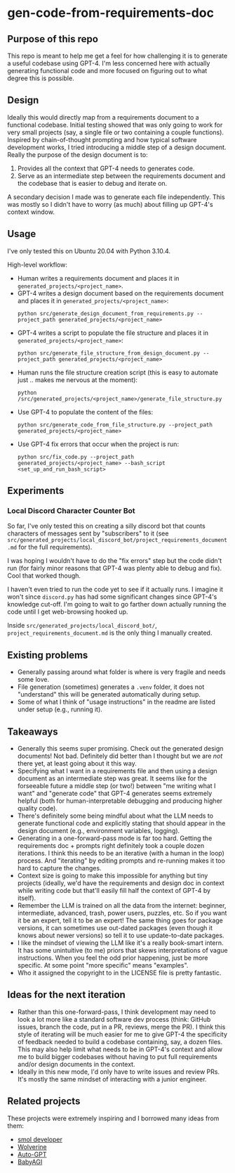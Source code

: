 # gen-code-from-requirements-doc

## Purpose of this repo
This repo is meant to help me get a feel for how challenging it is to generate a useful codebase using GPT-4. I'm less concerned here with actually generating functional code and more focused on figuring out to what degree this is possible.

## Design
Ideally this would directly map from a requirements document to a functional codebase. Initial testing showed that was only going to work for very small projects (say, a single file or two containing a couple functions). Inspired by chain-of-thought prompting and how typical software development works, I tried introducing a middle step of a design document. Really the purpose of the design document is to:
1. Provides all the context that GPT-4 needs to generates code.
1. Serve as an intermediate step between the requirements document and the codebase that is easier to debug and iterate on.

A secondary decision I made was to generate each file independently. This was mostly so I didn't have to worry (as much) about filling up GPT-4's context window. 

## Usage
I've only tested this on Ubuntu 20.04 with Python 3.10.4.

High-level workflow:
- Human writes a requirements document and places it in `generated_projects/<project_name>`.
- GPT-4 writes a design document based on the requirements document and places it in `generated_projects/<project_name>`:
    ```
    python src/generate_design_document_from_requirements.py --project_path generated_projects/<project_name>
    ```
- GPT-4 writes a script to populate the file structure and places it in `generated_projects/<project_name>`: 
    ```
    python src/generate_file_structure_from_design_document.py --project_path generated_projects/<project_name>
    ```
- Human runs the file structure creation script (this is easy to automate just .. makes me nervous at the moment):
    ```
    python /src/generated_projects/<project_name>/generate_file_structure.py
    ```
- Use GPT-4 to populate the content of the files: 
    ```
    python src/generate_code_from_file_structure.py --project_path generated_projects/<project_name>
    ````
- Use GPT-4 fix errors that occur when the project is run: 
    ```
    python src/fix_code.py --project_path generated_projects/<project_name> --bash_script <set_up_and_run_bash_script>
    ````

## Experiments

### Local Discord Character Counter Bot
So far, I've only tested this on creating a silly discord bot that counts characters of messages sent by "subscribers" to it (see `src/generated_projects/local_discord_bot/project_requirements_document.md` for the full requirements). 

I was hoping I wouldn't have to do the "fix errors" step but the code didn't run (for fairly minor reasons that GPT-4 was plenty able to debug and fix). Cool that worked though.



I haven't even tried to run the code yet to see if it actually runs. I imagine it won't since `discord.py` has had some significant changes since GPT-4's knowledge cut-off. I'm going to wait to go farther down actually running the code until I get web-browsing hooked up.

Inside `src/generated_projects/local_discord_bot/`, `project_requirements_document.md` is the only thing I manually created.

## Existing problems
- Generally passing around what folder is where is very fragile and needs some love.
- File generation (sometimes) generates a `.venv` folder, it does not "understand" this will be generated automatically during setup.
- Some of what I think of "usage instructions" in the readme are listed under setup (e.g., running it).

## Takeaways
- Generally this seems super promising. Check out the generated design documents! Not bad. Definitely did better than I thought but we are _not_ there yet, at least going about it this way.
- Specifying what I want in a requirements file and then using a design document as an intermediate step was great. It seems like for the forseeable future a middle step (or two!) between "me writing what I want" and "generate code" that GPT-4 generates seems extremely helpful (both for human-interpretable debugging and producing higher quality code).
- There's definitely some being mindful about what the LLM needs to generate functional code and explicitly stating that should appear in the design document (e.g., environment variables, logging).
- Generating in a one-forward-pass mode is far too hard. Getting the requirements doc + prompts right definitely took a couple dozen iterations. I think this needs to be an iterative (with a human in the loop) process. And "iterating" by editing prompts and re-running makes it too hard to capture the changes.
- Context size is going to make this impossible for anything but tiny projects (ideally, we'd have the requirements and design doc in context while writing code but that'll easily fill half the context of GPT-4 by itself).
- Remember the LLM is trained on all the data from the internet: beginner, intermediate, advanced, trash, power users, puzzles, etc. So if you want it be an expert, tell it to be an expert! The same thing goes for package versions, it can sometimes use out-dated packages (even though it knows about newer versions) so tell it to use update-to-date packages.
- I like the mindset of viewing the LLM like it's a really book-smart intern. It has some unintuitive (to me) priors that skews interpretations of vague instructions. When you feel the odd prior happening, just be more specific. At some point "more specific" means "examples".
- Who it assigned the copyright to in the LICENSE file is pretty fantastic.

## Ideas for the next iteration
- Rather than this one-forward-pass, I think development may need to look a lot more like a standard software dev process (think: GitHub issues, branch the code, put in a PR, reviews, merge the PR). I think this style of iterating will be much easier for me to give GPT-4 the specificity of feedback needed to build a codebase containing, say, a dozen files. This may also help limit what needs to be in GPT-4's context and allow me to build bigger codebases without having to put full requirements and/or design documents in the context.
- Ideally in this new mode, I'd only have to write issues and review PRs. It's mostly the same mindset of interacting with a junior engineer.

## Related projects
These projects were extremely inspiring and I borrowed many ideas from them:
- [smol developer](https://github.com/smol-ai/developer)
- [Wolverine](https://github.com/biobootloader/wolverine)
- [Auto-GPT](https://github.com/Significant-Gravitas/Auto-GPT)
- [BabyAGI](https://github.com/yoheinakajima/babyagi)
